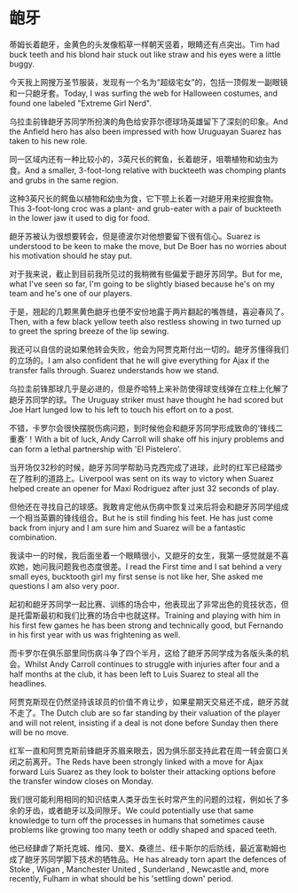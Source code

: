 # 龅牙

<p><span class="chinese">蒂姆长着龅牙，金黄色的头发像稻草一样朝天竖着，眼睛还有点突出。</span><span class="english">Tim had buck teeth and his blond hair stuck out like straw and his eyes were a little buggy.</span></p>

<p><span class="chinese">今天我上网搜万圣节服装，发现有一个名为“超级宅女”的，包括一顶假发一副眼镜和一只龅牙套。</span><span class="english">Today, I was surfing the web for Halloween costumes, and found one labeled "Extreme Girl Nerd".</span></p>

<p><span class="chinese">乌拉圭前锋龅牙苏同学所扮演的角色给安菲尔德球场英雄留下了深刻的印象。</span><span class="english">And the Anfield hero has also been impressed with how Uruguayan Suarez has taken to his new role.</span></p>

<p><span class="chinese">同一区域内还有一种比较小的，3英尺长的鳄鱼，长着龅牙，咀嚼植物和幼虫为食。</span><span class="english">And a smaller, 3-foot-long relative with buckteeth was chomping plants and grubs in the same region.</span></p>

<p><span class="chinese">这种3英尺长的鳄鱼以植物和幼虫为食，它下颚上长着一对龅牙用来挖掘食物。</span><span class="english">This 3-foot-long croc was a plant- and grub-eater with a pair of buckteeth in the lower jaw it used to dig for food.</span></p>

<p><span class="chinese">龅牙苏被认为很想要转会，但是德波尔对他想要留下很有信心。</span><span class="english">Suarez is understood to be keen to make the move, but De Boer has no worries about his motivation should he stay put.</span></p>

<p><span class="chinese">对于我来说，截止到目前我所见过的我稍微有些偏爱于龅牙苏同学。</span><span class="english">But for me, what I've seen so far, I'm going to be slightly biased because he's on my team and he's one of our players.</span></p>

<p><span class="chinese">于是，翘起的几颗黑黄色龅牙也便不安份地露于两片翻起的嘴唇缝，喜迎春风了。</span><span class="english">Then, with a few black yellow teeth also restless showing in two turned up to greet the spring breeze of the lip sewing.</span></p>

<p><span class="chinese">我还可以自信的说如果他转会失败，他会为阿贾克斯付出一切的。龅牙苏懂得我们的立场的。</span><span class="english">I am also confident that he will give everything for Ajax if the transfer falls through. Suarez understands how we stand.</span></p>

<p><span class="chinese">乌拉圭前锋那球几乎是必进的，但是乔哈特上来补防使得球变线弹在立柱上化解了龅牙苏同学的球。</span><span class="english">The Uruguay striker must have thought he had scored but Joe Hart lunged low to his left to touch his effort on to a post.</span></p>

<p><span class="chinese">不错，卡罗尔会很快摆脱伤病问题，到时候他会和龅牙苏同学形成致命的‘锋线二重奏’！</span><span class="english">With a bit of luck, Andy Carroll will shake off his injury problems and can form a lethal partnership with 'El Pistelero'.</span></p>

<p><span class="chinese">当开场仅32秒的时候，龅牙苏同学帮助马克西完成了进球，此时的红军已经踏步在了胜利的道路上。</span><span class="english">Liverpool was sent on its way to victory when Suarez helped create an opener for Maxi Rodriguez after just 32 seconds of play.</span></p>

<p><span class="chinese">但他还在寻找自己的球感。我敢肯定他从伤病中恢复过来后将会和龅牙苏同学组成一个相当英霸的锋线组合。</span><span class="english">But he is still finding his feet. He has just come back from injury and I am sure him and Suarez will be a fantastic combination.</span></p>

<p><span class="chinese">我读中一的时候，我后面坐着一个眼睛很小，又龅牙的女生，我第一感觉就是不喜欢她，她问我问题我也态度很差。</span><span class="english">I read the First time and I sat behind a very small eyes, bucktooth girl my first sense is not like her, She asked me questions I am also very poor.</span></p>

<p><span class="chinese">起初和龅牙苏同学一起比赛、训练的场合中，他表现出了非常出色的竞技状态，但是托雷斯最初和我们比赛的场合中也就这样。</span><span class="english">Training and playing with him in his first few games he has been strong and technically good, but Fernando in his first year with us was frightening as well.</span></p>

<p><span class="chinese">而卡罗尔在俱乐部里同伤病斗争了四个半月，这给了龅牙苏同学成为各版头条的机会。</span><span class="english">Whilst Andy Carroll continues to struggle with injuries after four and a half months at the club, it has been left to Luis Suarez to steal all the headlines.</span></p>

<p><span class="chinese">阿贾克斯现在仍然坚持该球员的价值不肯让步，如果星期天交易还不成，龅牙苏就不走了。</span><span class="english">The Dutch club are so far standing by their valuation of the player and will not relent, insisting if a deal is not done before Sunday then there will be no move.</span></p>

<p><span class="chinese">红军一直和阿贾克斯前锋龅牙苏眉来眼去，因为俱乐部支持此君在周一转会窗口关闭之前离开。</span><span class="english">The Reds have been strongly linked with a move for Ajax forward Luis Suarez as they look to bolster their attacking options before the transfer window closes on Monday.</span></p>

<p><span class="chinese">我们很可能利用相同的知识结束人类牙齿生长时常产生的问题的过程，例如长了多余的牙齿，或者龅牙以及间隙牙。</span><span class="english">We could potentially use that same knowledge to turn off the processes in humans that sometimes cause problems like growing too many teeth or oddly shaped and spaced teeth.</span></p>

<p><span class="chinese">他已经肆虐了斯托克城、维冈、曼X、桑德兰、纽卡斯尔的后防线，最近富勒姆也成了龅牙苏同学脚下技术的牺牲品。</span><span class="english">He has already torn apart the defences of Stoke , Wigan , Manchester United , Sunderland , Newcastle and, more recently, Fulham in what should be his 'settling down' period.</span></p>

